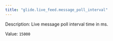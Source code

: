 ```yaml
---
title: "glide.live_feed.message_poll_interval"
---
```


Description: Live message poll interval time in ms.

Value: `15000`